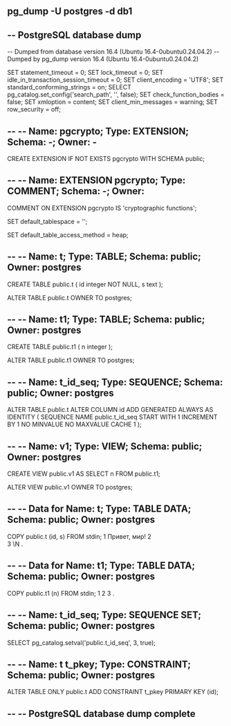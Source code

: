 pg_dump -U postgres -d db1
--
-- PostgreSQL database dump
--

-- Dumped from database version 16.4 (Ubuntu 16.4-0ubuntu0.24.04.2)
-- Dumped by pg_dump version 16.4 (Ubuntu 16.4-0ubuntu0.24.04.2)

SET statement_timeout = 0;
SET lock_timeout = 0;
SET idle_in_transaction_session_timeout = 0;
SET client_encoding = 'UTF8';
SET standard_conforming_strings = on;
SELECT pg_catalog.set_config('search_path', '', false);
SET check_function_bodies = false;
SET xmloption = content;
SET client_min_messages = warning;
SET row_security = off;

--
-- Name: pgcrypto; Type: EXTENSION; Schema: -; Owner: -
--

CREATE EXTENSION IF NOT EXISTS pgcrypto WITH SCHEMA public;


--
-- Name: EXTENSION pgcrypto; Type: COMMENT; Schema: -; Owner: 
--

COMMENT ON EXTENSION pgcrypto IS 'cryptographic functions';


SET default_tablespace = '';

SET default_table_access_method = heap;

--
-- Name: t; Type: TABLE; Schema: public; Owner: postgres
--

CREATE TABLE public.t (
    id integer NOT NULL,
    s text
);


ALTER TABLE public.t OWNER TO postgres;

--
-- Name: t1; Type: TABLE; Schema: public; Owner: postgres
--

CREATE TABLE public.t1 (
    n integer
);


ALTER TABLE public.t1 OWNER TO postgres;

--
-- Name: t_id_seq; Type: SEQUENCE; Schema: public; Owner: postgres
--

ALTER TABLE public.t ALTER COLUMN id ADD GENERATED ALWAYS AS IDENTITY (
    SEQUENCE NAME public.t_id_seq
    START WITH 1
    INCREMENT BY 1
    NO MINVALUE
    NO MAXVALUE
    CACHE 1
);


--
-- Name: v1; Type: VIEW; Schema: public; Owner: postgres
--

CREATE VIEW public.v1 AS
 SELECT n
   FROM public.t1;


ALTER VIEW public.v1 OWNER TO postgres;

--
-- Data for Name: t; Type: TABLE DATA; Schema: public; Owner: postgres
--

COPY public.t (id, s) FROM stdin;
1	Привет, мир!
2	
3	\N
\.


--
-- Data for Name: t1; Type: TABLE DATA; Schema: public; Owner: postgres
--

COPY public.t1 (n) FROM stdin;
1
2
3
\.


--
-- Name: t_id_seq; Type: SEQUENCE SET; Schema: public; Owner: postgres
--

SELECT pg_catalog.setval('public.t_id_seq', 3, true);


--
-- Name: t t_pkey; Type: CONSTRAINT; Schema: public; Owner: postgres
--

ALTER TABLE ONLY public.t
    ADD CONSTRAINT t_pkey PRIMARY KEY (id);


--
-- PostgreSQL database dump complete
--

